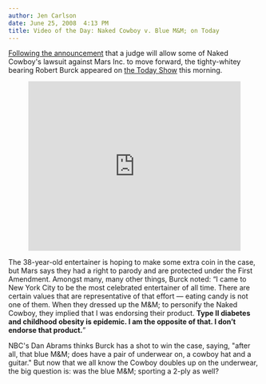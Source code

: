 ```yaml
---
author: Jen Carlson
date: June 25, 2008  4:13 PM
title: Video of the Day: Naked Cowboy v. Blue M&M; on Today
---
```


<p><a href="https://web.archive.org/web/20120106014945/http://gothamist.com/2008/06/23/naked_cowboys_lawsuit_against_mms_c.php">Following the announcement</a> that a judge will allow some of Naked Cowboy&apos;s lawsuit against Mars Inc. to move forward, the tighty-whitey bearing Robert Burck appeared on <a href="https://web.archive.org/web/20120106014945/http://today.msnbc.msn.com/id/25363382">the Today Show</a> this morning. </p>

<center><iframe height="339" width="425" src="https://web.archive.org/web/20120106014945if_/http://www.msnbc.msn.com/id/22425001/vp/25363451#25363451" frameborder="0" scrolling="no"></iframe></center>

<p>The 38-year-old entertainer is hoping to make some extra coin in the case, but Mars says they had a right to parody and are protected under the First Amendment. Amongst many, many other things, Burck noted: &#x201C;I came to New York City to be the most celebrated entertainer of all time. There are certain values that are representative of that effort &#x2014; eating candy is not one of them. When they dressed up the M&amp;M; to personify the Naked Cowboy, they implied that I was endorsing their product. <strong>Type II diabetes and childhood obesity is epidemic. I am the opposite of that. I don&#x2019;t endorse that product.</strong>&#x201D; </p>

<p>NBC&apos;s Dan Abrams thinks Burck has a shot to win the case, saying, &quot;after all, that blue M&amp;M; does have a pair of underwear on, a cowboy hat and a guitar.&quot; But now that we all know the Cowboy doubles up on the underwear, the big question is: was the blue M&amp;M; sporting a 2-ply as well?</p>